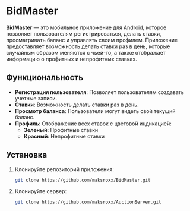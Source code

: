 # BidMaster

**BidMaster** — это мобильное приложение для Android, которое позволяет пользователям регистрироваться, делать ставки, просматривать баланс и управлять своим профилем. Приложение предоставляет возможность делать ставки раз в день, которые случайным образом меняются с чьей-то, а также отображает информацию о профитных и непрофитных ставках.
  
## Функциональность

- **Регистрация пользователя**: Позволяет пользователям создавать учетные записи.
- **Ставки**: Возможность делать ставки раз в день.
- **Просмотр баланса**: Пользователи могут видеть свой текущий баланс.
- **Профиль**: Отображение всех ставок с цветовой индикацией:
  - **Зеленый**: Профитные ставки
  - **Красный**: Непрофитные ставки

## Установка

1. Клонируйте репозиторий приложения:
   ```bash
   git clone https://github.com/maksroxx/BidMaster.git
2. Клонируйте сервер:
   ```bash
   git clone https://github.com/maksroxx/AuctionServer.git
